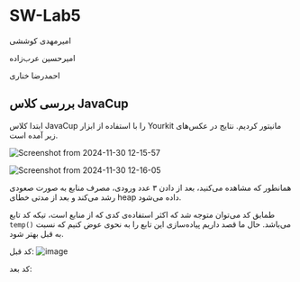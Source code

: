 # SW-Lab5

امیرمهدی کوششی

امیرحسین عرب‌زاده

احمدرضا خناری

## بررسی کلاس JavaCup

ابتدا کلاس JavaCup را با استفاده از ابزار Yourkit مانیتور کردیم. نتایج در عکس‌های زیر آمده است.

![Screenshot from 2024-11-30 12-15-57](https://github.com/user-attachments/assets/dd9fba87-666a-40f9-928b-9f8f135ae5f9)

![Screenshot from 2024-11-30 12-16-05](https://github.com/user-attachments/assets/30e8926c-37fe-4b33-8f2d-9dbb7c06e73b)

همانطور که مشاهده می‌کنید، بعد از دادن ۳ عدد ورودی، مصرف منابع به صورت صعودی رشد می‌کند و بعد از مدتی خطای heap داده می‌شود.


طمابق کد می‌توان متوجه شد که اکثر استفاده‌ی کدی که از منابع است، تیکه کد تابع `temp()` می‌باشد. حال ما قصد داریم پیاده‌سازی این تابع را به نحوی عوض کنیم که نسبت به قبل بهتر شود.

کد قبل:
![image](https://github.com/user-attachments/assets/e74c59c0-adbc-4d43-810d-679935539177)


کد بعد:
